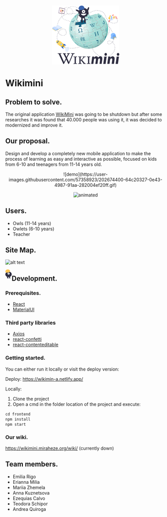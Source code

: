 <p align="center">
  <img src="https://github.com/WomenPlusPlus/deploy-impact-22-wikimini-a/blob/main/src/src/assets/wikiminiLogoLanguage.png">
</p>

# Wikimini

## Problem to solve.

The original application [WikiMini](https://wikimini.org/) was going to be shutdown but after some researches it was found that 40.000 people was using it, it was decided to modernized and improve it.

## Our proposal.

Design and develop a completely new mobile application to make the process of learning as easy and interactive as possible, focused on kids from 6-10 and teenagers from 11-14 years old.

<div align="center">
![demo](https://user-images.githubusercontent.com/57358923/202674400-64c20327-0e43-4987-91aa-282004ef20ff.gif)
</div>

<p align="center">
  <img src="https://user-images.githubusercontent.com/57358923/202674400-64c20327-0e43-4987-91aa-282004ef20ff.gif" alt="animated" />
</p>


## Users.

* Owls (11-14 years)
* Owlets (6-10 years)
* Teacher

## Site Map.
![alt text](https://github.com/WomenPlusPlus/deploy-impact-22-wikimini-a/blob/main/src/src/assets/SITE%20MAP.png)

<img src="https://github.com/WomenPlusPlus/deploy-impact-22-wikimini-a/blob/main/src/src/assets/monster.png" 
     width="20" height="28" align="left">
## Development.
### Prerequisites.

* [React](https://reactjs.org/)
* [MaterialUI](https://mui.com/)

### Third party libraries
* [Axios](https://axios-http.com/docs/intro)
* [react-confetti](https://www.npmjs.com/package/react-confetti)
* [react-contenteditable](https://www.npmjs.com/package/react-contenteditable)

### Getting started.

You can either run it locally or visit the deploy version:

Deploy: https://wikimin-a.netlify.app/

Locally:
1. Clone the project
2. Open a cmd in the folder location of the project and execute:
```
cd frontend
npm install
npm start
```

### Our wiki.
https://wikimini.miraheze.org/wiki/  (currently down)

## Team members.
* Emilia Rigo
* Erianna Milia
* Mariia Zhemela
* Anna Kuznetsova 
* Ezequias Calvo
* Teodora Schipor
* Andrea Quiroga
